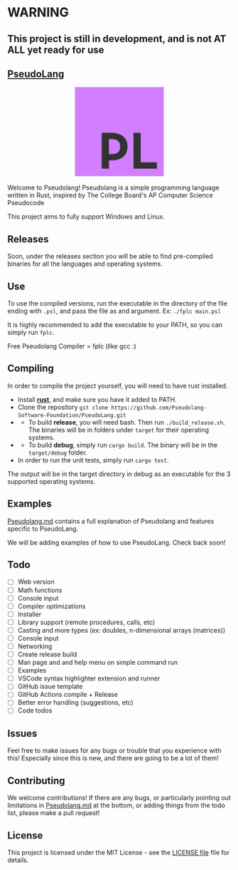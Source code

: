 # WARNING

## This project is still in development, and is not AT ALL yet ready for use

## [PseudoLang](https://pseudo-lang.org/)

<p align="center">
    <img src="Pseudolang-Logo.png" alt="Pseudolang Logo" height="200px" width="auto">
</p>

Welcome to Pseudolang! Pseudolang is a simple programming language written in Rust, inspired by The College Board's AP Computer Science Pseudocode

This project aims to fully support Windows and Linux.

## Releases

Soon, under the releases section you will be able to find pre-compiled binaries for all the languages and operating systems.

## Use

To use the compiled versions, run the executable in the directory of the file ending with `.psl`, and pass the file as and argument. Ex: `./fplc main.psl`

It is highly recommended to add the executable to your PATH, so you can simply run `fplc`.

Free Pseudolang Compiler = fplc (like gcc :)

## Compiling

In order to compile the project yourself, you will need to have rust installed.

- Install [**rust**](https://www.rust-lang.org/tools/install), and make sure you have it added to PATH.
- Clone the repository `git clone https://github.com/Pseudolang-Software-Foundation/PseudoLang.git`
- - To build **release**, you will need bash. Then run `./build_release.sh`. The binaries will be in folders under `target` for their operating systems.
- - To build **debug**, simply run `cargo build`. The binary will be in the `target/debug` folder.
- In order to run the unit tests, simply run `cargo test`.

The output will be in the target directory in debug as an executable for the 3 supported operating systems.

## Examples

[Pseudolang.md](Pseudolang.md) contains a full explanation of Pseudolang and features specific to PseudoLang.

We will be adding examples of how to use PseudoLang. Check back soon!

## Todo

- [ ] Web version
- [ ] Math functions
- [ ] Console input
- [ ] Compiler optimizations
- [ ] Installer
- [ ] Library support (remote procedures, calls, etc)
- [ ] Casting and more types (ex: doubles, n-dimensional arrays (matrices))
- [ ] Console input
- [ ] Networking
- [ ] Create release build
- [ ] Man page and and help menu on simple command run
- [ ] Examples
- [ ] VSCode syntax highlighter extension and runner
- [ ] GitHub issue template
- [ ] GitHub Actions compile + Release
- [ ] Better error handling (suggestions, etc)
- [ ] Code todos

## Issues

Feel free to make issues for any bugs or trouble that you experience with this! Especially since this is new, and there are going to be a lot of them!

## Contributing

We welcome contributions! If there are any bugs, or particularly pointing out limitations in [Pseudolang.md](Pseudolang.md) at the bottom, or adding things from the todo list, please make a pull request!

## License

This project is licensed under the MIT License - see the [LICENSE file](LICENSE) file for details.
